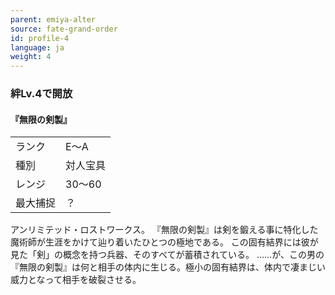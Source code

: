 ```yaml
---
parent: emiya-alter
source: fate-grand-order
id: profile-4
language: ja
weight: 4
---
```


### 絆Lv.4で開放

#### 『無限の剣製』

<table>
  <tr><td>ランク</td><td>E～A</td></tr>
  <tr><td>種別</td><td>対人宝具</td></tr>
  <tr><td>レンジ</td><td>30～60</td></tr>
  <tr><td>最大捕捉</td><td>？</td></tr>
</table>

アンリミテッド・ロストワークス。
『無限の剣製』は剣を鍛える事に特化した魔術師が生涯をかけて辿り着いたひとつの極地である。
この固有結界には彼が見た「剣」の概念を持つ兵器、そのすべてが蓄積されている。
……が、この男の『無限の剣製』は何と相手の体内に生じる。極小の固有結界は、体内で凄まじい威力となって相手を破裂させる。
